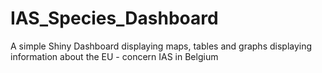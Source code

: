 # IAS_Species_Dashboard
A simple Shiny Dashboard displaying maps, tables and graphs displaying information about the EU - concern IAS in Belgium
